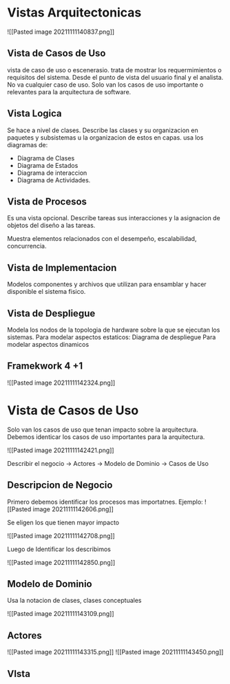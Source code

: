 # Vistas Arquitectonicas

![[Pasted image 20211111140837.png]]


## Vista de Casos de Uso
vista de caso de uso o escenerasio. trata de mostrar los requermimientos o requisitos del sistema. Desde el punto de vista del usuario final y el analista. No va cualquier caso de uso. Solo van los casos de uso importante o relevantes para la arquitectura de software.


## Vista Logica
Se hace a nivel de clases. Describe las clases y su organizacion en paquetes y subsistemas u la organizacion de estos en capas. usa los diagramas de:
- Diagrama de Clases
- Diagrama de Estados
- Diagrama de interaccion
- Diagrama de Actividades.

## Vista de Procesos
Es una vista opcional. Describe tareas sus interacciones y la asignacion de objetos del diseño a las tareas.

Muestra elementos relacionados con el desempeño, escalabilidad, concurrencia.


## Vista de Implementacion
Modelos componentes y archivos que utilizan para ensamblar y hacer disponible el sistema fisico.

## Vista de Despliegue
Modela los nodos de la topologia de hardware sobre la que se ejecutan los sistemas.
Para modelar aspectos estaticos: Diagrama de despliegue
Para modelar aspectos dinamicos

## Framekwork 4 +1
![[Pasted image 20211111142324.png]]

# Vista de Casos de Uso
Solo van los casos de uso que tenan impacto sobre la arquitectura. 
Debemos identicar los casos de uso importantes para la arquitectura.

![[Pasted image 20211111142421.png]]

Describir el negocio -> Actores -> Modelo de Dominio -> Casos de Uso

## Descripcion de Negocio
Primero debemos identificar los procesos mas importatnes. 
 Ejemplo:
![[Pasted image 20211111142606.png]]

Se eligen los que tienen mayor impacto

![[Pasted image 20211111142708.png]]

Luego de Identificar los describimos

![[Pasted image 20211111142850.png]]

## Modelo de Dominio
Usa la notacion de clases, clases conceptuales

![[Pasted image 20211111143109.png]]

## Actores
![[Pasted image 20211111143315.png]]
![[Pasted image 20211111143450.png]]

## VIsta 